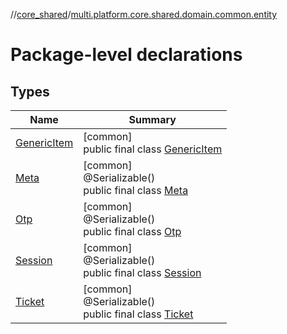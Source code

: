 //[core_shared](../../index.md)/[multi.platform.core.shared.domain.common.entity](index.md)

# Package-level declarations

## Types

| Name | Summary |
|---|---|
| [GenericItem](-generic-item/index.md) | [common]<br>public final class [GenericItem](-generic-item/index.md) |
| [Meta](-meta/index.md) | [common]<br>@Serializable()<br>public final class [Meta](-meta/index.md) |
| [Otp](-otp/index.md) | [common]<br>@Serializable()<br>public final class [Otp](-otp/index.md) |
| [Session](-session/index.md) | [common]<br>@Serializable()<br>public final class [Session](-session/index.md) |
| [Ticket](-ticket/index.md) | [common]<br>@Serializable()<br>public final class [Ticket](-ticket/index.md) |
